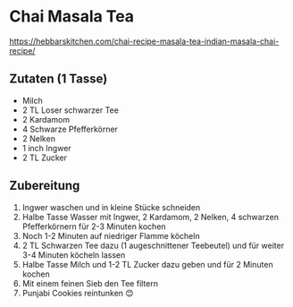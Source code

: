 # Chai Masala Tea

<https://hebbarskitchen.com/chai-recipe-masala-tea-indian-masala-chai-recipe/>

## Zutaten (1 Tasse)

* Milch
* 2 TL Loser schwarzer Tee
* 2 Kardamom
* 4 Schwarze Pfefferkörner
* 2 Nelken
* 1 inch Ingwer
* 2 TL Zucker

## Zubereitung

1. Ingwer waschen und in kleine Stücke schneiden
1. Halbe Tasse Wasser mit Ingwer, 2 Kardamom, 2 Nelken, 4 schwarzen Pfefferkörnern für 2-3 Minuten kochen
1. Noch 1-2 Minuten auf niedriger Flamme köcheln
1. 2 TL Schwarzen Tee dazu (1 augeschnittener Teebeutel) und für weiter 3-4 Minuten köcheln lassen
1. Halbe Tasse Milch und 1-2 TL Zucker dazu geben und für 2 Minuten kochen
1. Mit einem feinen Sieb den Tee filtern
1. Punjabi Cookies reintunken 😊